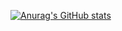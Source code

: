 [![Anurag's GitHub stats](https://github-readme-stats.vercel.app/api?username=NeserCode)](https://github.com/anuraghazra/github-readme-stats)
